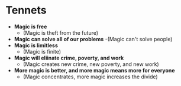# Tennets


- **Magic is free**
	- (Magic is theft from the future)
- **Magic can solve all of our problems**
	-(Magic can't solve people)
- **Magic is limitless** 
	- (Magic is finite)
- **Magic will eliinate crime, poverty, and work** 
	- (Magic creates new crime, new poverty, and new work)
- **More magic is better, and more magic means more for everyone**
	- (Magic concentrates, more magic increases the divide)